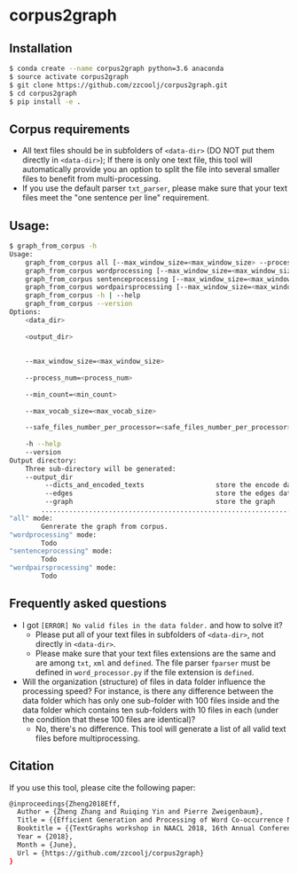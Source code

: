 # corpus2graph

## Installation
```bash
$ conda create --name corpus2graph python=3.6 anaconda
$ source activate corpus2graph
$ git clone https://github.com/zzcoolj/corpus2graph.git
$ cd corpus2graph
$ pip install -e .
```

## Corpus requirements
* All text files should be in subfolders of ```<data-dir>``` (DO NOT put them directly in ```<data-dir>```); 
If there is only one text file, this tool will automatically provide you an option to split the file into several smaller files to benefit from multi-processing.
* If you use the default parser ```txt_parser```, please make sure that your text files meet the "one sentence per line" requirement. 

## Usage:
```bash
$ graph_from_corpus -h
Usage:
    graph_from_corpus all [--max_window_size=<max_window_size> --process_num=<process_num> --min_count=<min_count> --max_vocab_size=<max_vocab_size> --safe_files_number_per_processor=<safe_files_number_per_processor>] <data_dir> <output_dir>
    graph_from_corpus wordprocessing [--max_window_size=<max_window_size> --process_num=<process_num> --min_count=<min_count> --max_vocab_size=<max_vocab_size> --safe_files_number_per_processor=<safe_files_number_per_processor>] <data_dir> <output_dir>
    graph_from_corpus sentenceprocessing [--max_window_size=<max_window_size> --process_num=<process_num> --min_count=<min_count> --max_vocab_size=<max_vocab_size> --safe_files_number_per_processor=<safe_files_number_per_processor>] <data_dir> <output_dir>
    graph_from_corpus wordpairsprocessing [--max_window_size=<max_window_size> --process_num=<process_num> --min_count=<min_count> --max_vocab_size=<max_vocab_size> --safe_files_number_per_processor=<safe_files_number_per_processor>] <data_dir> <output_dir>
    graph_from_corpus -h | --help
    graph_from_corpus --version
Options:
    <data_dir>                                                            Set data directory. This script expects
                                                                          all corpus data store in this directory
    <output_dir>                                                          Set output directory. The output graph matrix and
                                                                          other intermediate data will be stored in this directory.
                                                                          see "Output directory" section for more details
    --max_window_size=<max_window_size>                                   The maximum window size to generate the word pairs.
                                                                          [default: 5]
    --process_num=<process_num>                                           The number of process you want to use.
                                                                          [default: 3]
    --min_count=<min_count>                                               Mininum count for words.
                                                                          [default: 5]
    --max_vocab_size=<max_vocab_size>                                     The maximum number of words you want to use.
                                                                          [default: 10000]
    --safe_files_number_per_processor=<safe_files_number_per_processor>   Safe files number per processor
                                                                          [default: 200]
    -h --help                                                             Show this screen.
    --version                                                             Show version.
Output directory:
    Three sub-directory will be generated:
    --output_dir
         --dicts_and_encoded_texts                  store the encode data for words
         --edges                                    store the edges data
         --graph                                    store the graph
        ...................................................................
"all" mode:
        Genrerate the graph from corpus.
"wordprocessing" mode:
        Todo
"sentenceprocessing" mode:
        Todo
"wordpairsprocessing" mode:
        Todo
```

## Frequently asked questions
* I got ```[ERROR] No valid files in the data folder.``` and how to solve it?
    * Please put all of your text files in subfolders of ```<data-dir>```, not directly in ```<data-dir>```.
    * Please make sure that your text files extensions are the same and are among ```txt```, ```xml``` and ```defined```.
    The file parser ```fparser``` must be defined in ```word_processor.py``` if the file extension is ```defined```.
* Will the organization (structure) of files in data folder influence the processing speed? 
For instance, is there any difference between the data folder which has only one sub-folder with 100 files inside and the data folder which contains ten sub-folders with 10 files in each
(under the condition that these 100 files are identical)?
    * No, there's no difference. 
    This tool will generate a list of all valid text files before multiprocessing. 


## Citation
If you use this tool, please cite the following paper:
```bash
@inproceedings{Zheng2018Eff,
  Author = {Zheng Zhang and Ruiqing Yin and Pierre Zweigenbaum},
  Title = {{Efficient Generation and Processing of Word Co-occurrence Networks Using corpus2graph}},
  Booktitle = {{TextGraphs workshop in NAACL 2018, 16th Annual Conference of the North American Chapter of the Association for Computational Linguistics}},
  Year = {2018},
  Month = {June},
  Url = {https://github.com/zzcoolj/corpus2graph}
}
```